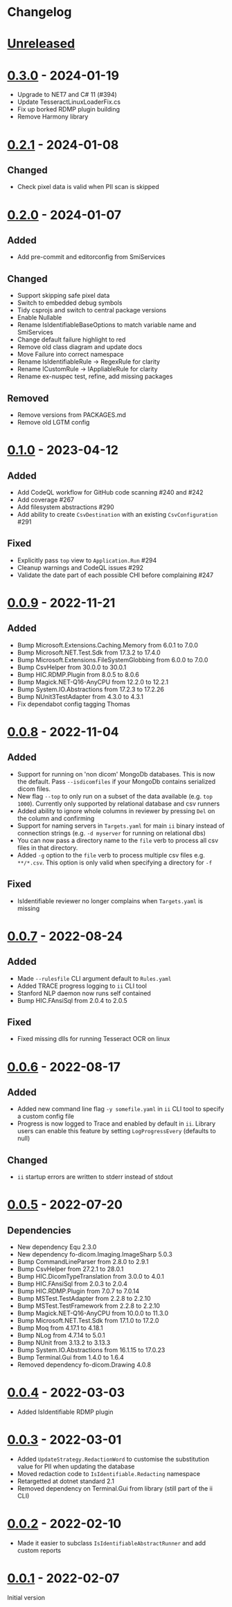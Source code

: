 # Changelog

# [Unreleased]

# [0.3.0] - 2024-01-19

-   Upgrade to NET7 and C# 11 (#394)
-   Update TesseractLinuxLoaderFix.cs
-   Fix up borked RDMP plugin building
-   Remove Harmony library

# [0.2.1] - 2024-01-08

## Changed

-   Check pixel data is valid when PII scan is skipped

# [0.2.0] - 2024-01-07

## Added

-   Add pre-commit and editorconfig from SmiServices

## Changed

-   Support skipping safe pixel data
-   Switch to embedded debug symbols
-   Tidy csprojs and switch to central package versions
-   Enable Nullable
-   Rename IsIdentifiableBaseOptions to match variable name and SmiServices
-   Change default failure highlight to red
-   Remove old class diagram and update docs
-   Move Failure into correct namespace
-   Rename IsIdentifiableRule -> RegexRule for clarity
-   Rename ICustomRule -> IAppliableRule for clarity
-   Rename ex-nuspec test, refine, add missing packages

## Removed

-   Remove versions from PACKAGES.md
-   Remove old LGTM config

# [0.1.0] - 2023-04-12

## Added

-   Add CodeQL workflow for GitHub code scanning #240 and #242
-   Add coverage #267
-   Add filesystem abstractions #290
-   Add ability to create `CsvDestination` with an existing `CsvConfiguration` #291

## Fixed

-   Explicitly pass `top` view to `Application.Run` #294
-   Cleanup warnings and CodeQL issues #292
-   Validate the date part of each possible CHI before complaining #247

# [0.0.9] - 2022-11-21

## Added

-   Bump Microsoft.Extensions.Caching.Memory from 6.0.1 to 7.0.0
-   Bump Microsoft.NET.Test.Sdk from 17.3.2 to 17.4.0
-   Bump Microsoft.Extensions.FileSystemGlobbing from 6.0.0 to 7.0.0
-   Bump CsvHelper from 30.0.0 to 30.0.1
-   Bump HIC.RDMP.Plugin from 8.0.5 to 8.0.6
-   Bump Magick.NET-Q16-AnyCPU from 12.2.0 to 12.2.1
-   Bump System.IO.Abstractions from 17.2.3 to 17.2.26
-   Bump NUnit3TestAdapter from 4.3.0 to 4.3.1
-   Fix dependabot config tagging Thomas

# [0.0.8] - 2022-11-04

## Added

-   Support for running on 'non dicom' MongoDb databases. This is now the default. Pass `--isdicomfiles` if your MongoDb contains serialized dicom files.
-   New flag `--top` to only run on a subset of the data available (e.g. `top 1000`). Currently only supported by relational database and csv runners
-   Added ability to ignore whole columns in reviewer by pressing `Del` on the column and confirming
-   Support for naming servers in `Targets.yaml` for main `ii` binary instead of connection strings (e.g. `-d myserver` for running on relational dbs)
-   You can now pass a directory name to the `file` verb to process all csv files in that directory.
-   Added `-g` option to the `file` verb to process multiple csv files e.g. `**/*.csv`. This option is only valid when specifying a directory for `-f`

## Fixed

-   IsIdentifiable reviewer no longer complains when `Targets.yaml` is missing

# [0.0.7] - 2022-08-24

## Added

-   Made `--rulesfile` CLI argument default to `Rules.yaml`
-   Added TRACE progress logging to `ii` CLI tool
-   Stanford NLP daemon now runs self contained
-   Bump HIC.FAnsiSql from 2.0.4 to 2.0.5

## Fixed

-   Fixed missing dlls for running Tesseract OCR on linux

# [0.0.6] - 2022-08-17

## Added

-   Added new command line flag `-y somefile.yaml` in `ii` CLI tool to specify a custom config file
-   Progress is now logged to Trace and enabled by default in `ii`. Library users can enable this feature by setting `LogProgressEvery` (defaults to null)

## Changed

-   `ii` startup errors are written to stderr instead of stdout

# [0.0.5] - 2022-07-20

## Dependencies

-   New dependency Equ 2.3.0
-   New dependency fo-dicom.Imaging.ImageSharp 5.0.3
-   Bump CommandLineParser from 2.8.0 to 2.9.1
-   Bump CsvHelper from 27.2.1 to 28.0.1
-   Bump HIC.DicomTypeTranslation from 3.0.0 to 4.0.1
-   Bump HIC.FAnsiSql from 2.0.3 to 2.0.4
-   Bump HIC.RDMP.Plugin from 7.0.7 to 7.0.14
-   Bump MSTest.TestAdapter from 2.2.8 to 2.2.10
-   Bump MSTest.TestFramework from 2.2.8 to 2.2.10
-   Bump Magick.NET-Q16-AnyCPU from 10.0.0 to 11.3.0
-   Bump Microsoft.NET.Test.Sdk from 17.1.0 to 17.2.0
-   Bump Moq from 4.17.1 to 4.18.1
-   Bump NLog from 4.7.14 to 5.0.1
-   Bump NUnit from 3.13.2 to 3.13.3
-   Bump System.IO.Abstractions from 16.1.15 to 17.0.23
-   Bump Terminal.Gui from 1.4.0 to 1.6.4
-   Removed dependency fo-dicom.Drawing 4.0.8

# [0.0.4] - 2022-03-03

-   Added IsIdentifiable RDMP plugin

# [0.0.3] - 2022-03-01

-   Added `UpdateStrategy.RedactionWord` to customise the substitution value for PII when updating the database
-   Moved redaction code to `IsIdentifiable.Redacting` namespace
-   Retargetted at dotnet standard 2.1
-   Removed dependency on Terminal.Gui from library (still part of the ii CLI)

# [0.0.2] - 2022-02-10

-   Made it easier to subclass `IsIdentifiableAbstractRunner` and add custom reports

# [0.0.1] - 2022-02-07

Initial version

[Unreleased]: https://github.com/SMI/IsIdentifiable/compare/v0.3.0..main
[0.3.0]: https://github.com/SMI/IsIdentifiable/compare/v0.2.1..v0.3.0
[0.2.1]: https://github.com/SMI/IsIdentifiable/compare/v0.2.0..v0.2.1
[0.2.0]: https://github.com/SMI/IsIdentifiable/compare/v0.1.0..v0.2.0
[0.1.0]: https://github.com/SMI/IsIdentifiable/compare/v0.0.9..v0.1.0
[0.0.9]: https://github.com/SMI/IsIdentifiable/compare/v0.0.8..v0.0.9
[0.0.8]: https://github.com/SMI/IsIdentifiable/compare/v0.0.7..v0.0.8
[0.0.7]: https://github.com/SMI/IsIdentifiable/compare/v0.0.6..v0.0.7
[0.0.6]: https://github.com/SMI/IsIdentifiable/compare/v0.0.5..v0.0.6
[0.0.5]: https://github.com/SMI/IsIdentifiable/compare/v0.0.4..v0.0.5
[0.0.4]: https://github.com/SMI/IsIdentifiable/compare/v0.0.3..v0.0.4
[0.0.3]: https://github.com/SMI/IsIdentifiable/compare/v0.0.2..v0.0.3
[0.0.2]: https://github.com/SMI/IsIdentifiable/releases/tag/v0.0.2
[0.0.1]: https://github.com/SMI/IsIdentifiable/releases/tag/v0.0.1
